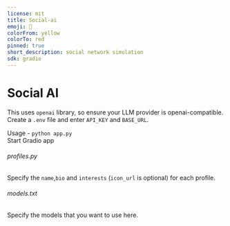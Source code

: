 ```yaml
---
license: mit
title: Social-ai
emoji: 🚀
colorFrom: yellow
colorTo: red
pinned: true
short_description: social network simulation
sdk: gradio
---
```

# Social AI
This uses `openai` library, so ensure your LLM provider is openai-compatible.  
Create a `.env` file and enter `API_KEY` and `BASE_URL`.  

Usage - `python app.py`  
Start Gradio app  

###### profiles.py
Specify the `name`,`bio` and `interests` (`icon_url` is optional) for each profile.
###### models.txt
Specify the models that you want to use here.



